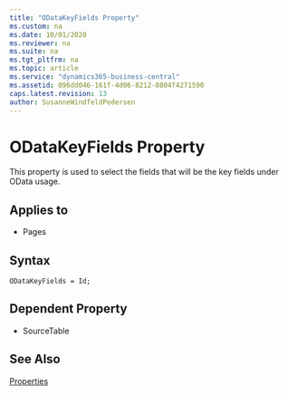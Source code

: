 ```yaml
---
title: "ODataKeyFields Property"
ms.custom: na
ms.date: 10/01/2020
ms.reviewer: na
ms.suite: na
ms.tgt_pltfrm: na
ms.topic: article
ms.service: "dynamics365-business-central"
ms.assetid: 096dd046-161f-4d06-8212-0804f4271590
caps.latest.revision: 13
author: SusanneWindfeldPedersen
---
```


# ODataKeyFields Property

This property is used to select the fields that will be the key fields under OData usage.

## Applies to  
  
- Pages

## Syntax

```AL
ODataKeyFields = Id;
```
  
## Dependent Property

- SourceTable

## See Also

[Properties](devenv-properties.md)